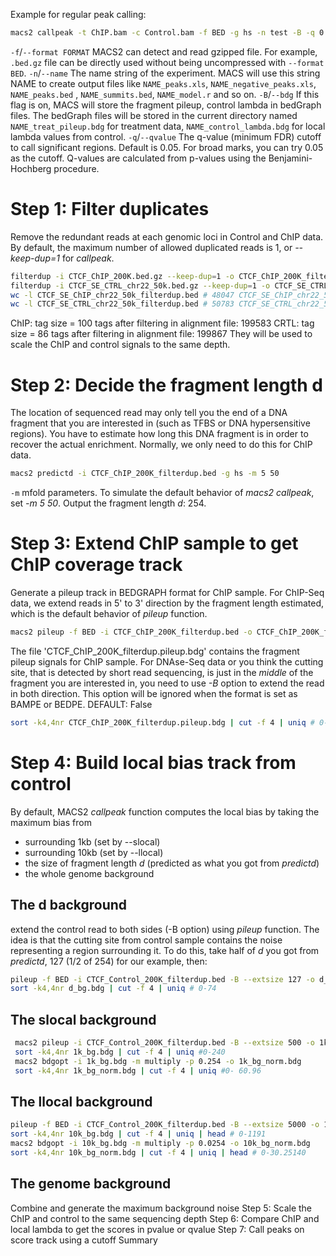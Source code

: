Example for regular peak calling: 
```bash
macs2 callpeak -t ChIP.bam -c Control.bam -f BED -g hs -n test -B -q 0.01
```
`-f`/`--format FORMAT`
MACS2 can detect and read gzipped file. For example,  `.bed.gz`  file can be directly used without being uncompressed with  `--format BED`.
 `-n`/`--name`
The name string of the experiment. MACS will use this string NAME to create output files like  `NAME_peaks.xls`,  `NAME_negative_peaks.xls`,  `NAME_peaks.bed`  ,  `NAME_summits.bed`,  `NAME_model.r`  and so on. 
`-B`/`--bdg`
If this flag is on, MACS will store the fragment pileup, control lambda in bedGraph files. The bedGraph files will be stored in the current directory named  `NAME_treat_pileup.bdg`  for treatment data,  `NAME_control_lambda.bdg`  for local lambda values from control.
`-q`/`--qvalue`
The q-value (minimum FDR) cutoff to call significant regions. Default is 0.05. For broad marks, you can try 0.05 as the cutoff. Q-values are calculated from p-values using the Benjamini-Hochberg procedure.

# Step 1: Filter duplicates
Remove the redundant reads at each genomic loci in Control and ChIP data.
By default, the maximum number of allowed duplicated reads is 1, or _--keep-dup=1_ for _callpeak_.
```bash
filterdup -i CTCF_ChIP_200K.bed.gz --keep-dup=1 -o CTCF_ChIP_200K_filterdup.bed
filterdup -i CTCF_SE_CTRL_chr22_50k.bed.gz --keep-dup=1 -o CTCF_SE_CTRL_chr22_50k_filterdup.bed
wc -l CTCF_SE_ChIP_chr22_50k_filterdup.bed # 48047 CTCF_SE_ChIP_chr22_50k_filterdup.bed
wc -l CTCF_SE_CTRL_chr22_50k_filterdup.bed # 50783 CTCF_SE_CTRL_chr22_50k_filterdup.bed
```
ChIP: tag size = 100 tags after filtering in alignment file: 199583
CRTL: tag size = 86 tags after filtering in alignment file: 199867
They will be used to scale the ChIP and control signals to the same depth.
# Step 2: Decide the fragment length d
The location of sequenced read may only tell you the end of a DNA fragment that you are interested in (such as TFBS or DNA hypersensitive regions). 
You have to estimate how long this DNA fragment is in order to recover the actual enrichment.
Normally, we only need to do this for ChIP data.
```bash
macs2 predictd -i CTCF_ChIP_200K_filterdup.bed -g hs -m 5 50
```
`-m` mfold parameters. To simulate the default behavior of _macs2 callpeak_, set _-m 5 50_.
Output the fragment length _d_: 254.
# Step 3: Extend ChIP sample to get ChIP coverage track
Generate a pileup track in BEDGRAPH format for ChIP sample. 
For ChIP-Seq data, we extend reads in 5' to 3' direction by the fragment length estimated, which is the default behavior of _pileup_ function.
```bash
macs2 pileup -f BED -i CTCF_ChIP_200K_filterdup.bed -o CTCF_ChIP_200K_filterdup.pileup.bdg --extsize 254
```
The file 'CTCF_ChIP_200K_filterdup.pileup.bdg' contains the fragment pileup signals for ChIP sample.
For DNAse-Seq data or you think the cutting site, that is detected by short read sequencing, is just in the _middle_ of the fragment you are interested in, you need to use _-B_ option to extend the read in both direction. This option will be ignored when the format is set as BAMPE or BEDPE. DEFAULT: False
```bash
sort -k4,4nr CTCF_ChIP_200K_filterdup.pileup.bdg | cut -f 4 | uniq # 0-27
```
# Step 4: Build local bias track from control
By default, MACS2 _callpeak_ function computes the local bias by taking the maximum bias from 
- surrounding 1kb (set by --slocal)
- surrounding 10kb (set by --llocal)
- the size of fragment length _d_ (predicted as what you got from _predictd_)
- the whole genome background
## The d background
extend the control read to both sides (-B option) using _pileup_ function.
The idea is that the cutting site from control sample contains the noise representing a region surrounding it. To do this, take half of _d_ you got from _predictd_, 127 (1/2 of 254) for our example, then:
```bash
pileup -f BED -i CTCF_Control_200K_filterdup.bed -B --extsize 127 -o d_bg.bdg
sort -k4,4nr d_bg.bdg | cut -f 4 | uniq # 0-74
```
## The slocal background
```bash
 macs2 pileup -i CTCF_Control_200K_filterdup.bed -B --extsize 500 -o 1k_bg.bdg
 sort -k4,4nr 1k_bg.bdg | cut -f 4 | uniq #0-240
 macs2 bdgopt -i 1k_bg.bdg -m multiply -p 0.254 -o 1k_bg_norm.bdg
 sort -k4,4nr 1k_bg_norm.bdg | cut -f 4 | uniq #0- 60.96
```
## The llocal background
```bash
pileup -f BED -i CTCF_Control_200K_filterdup.bed -B --extsize 5000 -o 10k_bg.bdg
sort -k4,4nr 10k_bg.bdg | cut -f 4 | uniq | head # 0-1191
macs2 bdgopt -i 10k_bg.bdg -m multiply -p 0.0254 -o 10k_bg_norm.bdg
sort -k4,4nr 10k_bg_norm.bdg | cut -f 4 | uniq | head # 0-30.25140

```
## The genome background
Combine and generate the maximum background noise
Step 5: Scale the ChIP and control to the same sequencing depth
Step 6: Compare ChIP and local lambda to get the scores in pvalue or qvalue
Step 7: Call peaks on score track using a cutoff
Summary
<!--stackedit_data:
eyJoaXN0b3J5IjpbLTkxMjQ2MDc2MSwtODk4OTMwNTkzLDEyND
UwOTI1NzEsMTQzOTIzMDk4MCwyMjIyNjA5MjgsLTE0MTYyMTM1
NDUsLTc2Nzg1ODQ4Myw4NzM5NTcyOTIsLTUxMTI1Mzg0NywyMT
I4NzkzMDI1LC03NTM4NTAzMjUsLTQyMzUxMjM2NywxNzk1NTIw
MTg5LC0xMzgzMzY0NDIsLTE0NjI0MDMzMjMsLTE3NjE5NjAwLD
c5MTkxMDY5NywtMjEyOTQ5NjY5NywtMjA2MDc5OTUzMiwyMTI2
NjEyOTM1XX0=
-->